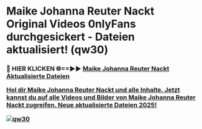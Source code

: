 # Maike Johanna Reuter Nackt Original Videos 0nlyFans durchgesickert - Dateien aktualisiert! (qw30)

<h3>🔴 HIER KLICKEN 🌐==►► <a href="https://tinyurl.com/h6vf6nb8" rel="nofollow">Maike Johanna Reuter Nackt Aktualisierte Dateien

Hol dir Maike Johanna Reuter Nackt und alle Inhalte. Jetzt kannst du auf alle Videos und Bilder von Maike Johanna Reuter Nackt zugreifen. Neue aktualisierte Dateien 2025!

[![qw30](https://i.imgur.com/sD4kR3V.gif)](https://tinyurl.com/h6vf6nb8)

